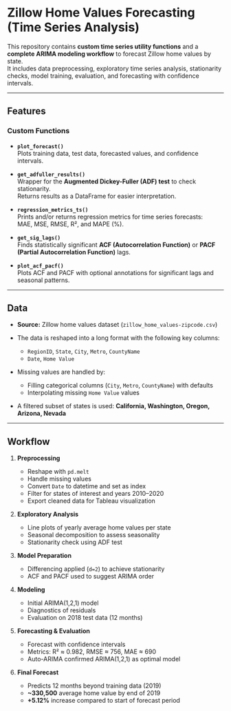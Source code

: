 # Zillow Home Values Forecasting (Time Series Analysis)

This repository contains **custom time series utility functions** and a **complete ARIMA modeling workflow** to forecast Zillow home values by state.  
It includes data preprocessing, exploratory time series analysis, stationarity checks, model training, evaluation, and forecasting with confidence intervals.

---

##  Features

### Custom Functions
- **`plot_forecast()`**  
  Plots training data, test data, forecasted values, and confidence intervals.
  
- **`get_adfuller_results()`**  
  Wrapper for the **Augmented Dickey-Fuller (ADF) test** to check stationarity.  
  Returns results as a DataFrame for easier interpretation.

- **`regression_metrics_ts()`**  
  Prints and/or returns regression metrics for time series forecasts:  
  MAE, MSE, RMSE, R², and MAPE (%).

- **`get_sig_lags()`**  
  Finds statistically significant **ACF (Autocorrelation Function)** or **PACF (Partial Autocorrelation Function)** lags.

- **`plot_acf_pacf()`**  
  Plots ACF and PACF with optional annotations for significant lags and seasonal patterns.

---

##  Data

- **Source:** Zillow home values dataset (`zillow_home_values-zipcode.csv`)  
- The data is reshaped into a long format with the following key columns:
  - `RegionID`, `State`, `City`, `Metro`, `CountyName`
  - `Date`, `Home Value`

- Missing values are handled by:
  - Filling categorical columns (`City`, `Metro`, `CountyName`) with defaults
  - Interpolating missing `Home Value` values

- A filtered subset of states is used: **California, Washington, Oregon, Arizona, Nevada**

---

##  Workflow

1. **Preprocessing**  
   - Reshape with `pd.melt`  
   - Handle missing values  
   - Convert `Date` to datetime and set as index  
   - Filter for states of interest and years 2010–2020  
   - Export cleaned data for Tableau visualization

2. **Exploratory Analysis**  
   - Line plots of yearly average home values per state  
   - Seasonal decomposition to assess seasonality  
   - Stationarity check using ADF test

3. **Model Preparation**  
   - Differencing applied (`d=2`) to achieve stationarity  
   - ACF and PACF used to suggest ARIMA order

4. **Modeling**  
   - Initial ARIMA(1,2,1) model  
   - Diagnostics of residuals  
   - Evaluation on 2018 test data (12 months)

5. **Forecasting & Evaluation**  
   - Forecast with confidence intervals  
   - Metrics: R² ≈ 0.982, RMSE ≈ 756, MAE ≈ 690  
   - Auto-ARIMA confirmed ARIMA(1,2,1) as optimal model

6. **Final Forecast**  
   - Predicts 12 months beyond training data (2019)  
   - **~330,500** average home value by end of 2019  
   - **+5.12%** increase compared to start of forecast period

